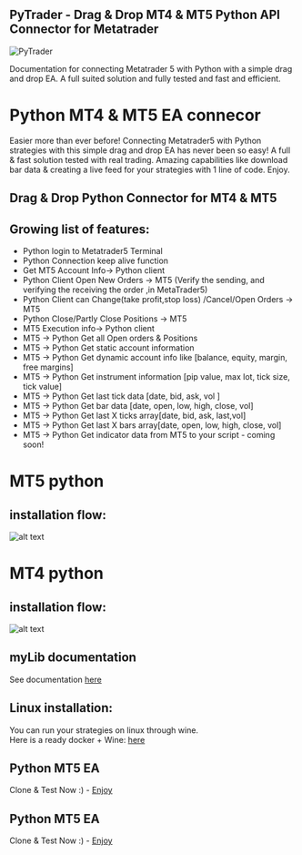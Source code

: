 ## PyTrader  - Drag & Drop MT4 & MT5  Python API Connector for Metatrader
![PyTrader](https://github.com/TheSnowGuru/PyTrader-python-mt5-trading-api-connector/blob/master/PyTrader-icon-small.png)

Documentation for connecting Metatrader 5 with Python with a simple drag and drop EA.
A full suited solution and fully tested and fast and efficient. 

# Python MT4 & MT5 EA connecor
Easier more than ever before!
Connecting Metatrader5 with Python strategies with this simple drag and drop EA has never been so easy!
A full & fast solution tested with real trading.
Amazing capabilities like download bar data & creating a live feed for your strategies with 1 line of code. 
Enjoy.

## Drag & Drop Python Connector for MT4 & MT5 
## Growing list of features:
* Python login to Metatrader5 Terminal
* Python Connection keep alive function
* Get MT5 Account Info→ Python client
* Python Client Open New Orders → MT5
 (Verify the sending, and verifying the receiving the order ,in MetaTrader5)
* Python Client can Change(take profit,stop loss) /Cancel/Open Orders → MT5
* Python Close/Partly Close Positions → MT5
* MT5 Execution info→ Python client
* MT5 → Python Get all Open orders & Positions
* MT5 → Python Get static account information
* MT5 → Python Get dynamic account info like [balance, equity, margin, free margins]
* MT5 → Python Get instrument information [pip value, max lot, tick size, tick value]
* MT5 → Python Get last tick data [date, bid, ask, vol ]
* MT5 → Python Get bar data [date, open, low, high, close, vol]
* MT5 → Python Get last X ticks array[date, bid, ask, last,vol]
* MT5 → Python Get last X bars array[date, open, low, high, close, vol]
* MT5 → Python Get indicator data from MT5 to your script - coming soon!

# MT5 python 
## installation flow:
![alt text](https://github.com/TheSnowGuru/PyTrader-python-mt5-trading-api-connector/blob/master/Pytrader_API_installation_MT5.png  "Installation flow")

# MT4 python 
## installation flow:
![alt text](https://github.com/TheSnowGuru/PyTrader-python-mt5-trading-api-connector/blob/master/Pytrader_API_installation_MT4.png  "Installation flow")

## myLib documentation
See documentation [here](https://github.com/TheSnowGuru/PyTrader-python-mt4-mt5-trading-api-connector-drag-n-drop/blob/master/documentation%20Pytrader_API%20for%20MT5.md)


## Linux installation: 
You can run your strategies on linux through wine.    
Here is a ready docker + Wine:   [here](https://hub.docker.com/r/scottyhardy/docker-wine/)  


## Python MT5 EA
Clone & Test Now :)  - [Enjoy](https://gum.co/mt5python)

## Python MT5 EA
Clone & Test Now :)  - [Enjoy](https://gum.co/mt4python)




